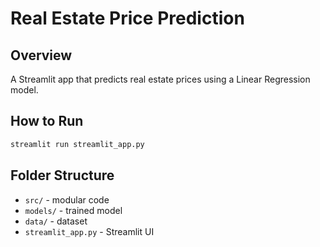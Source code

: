 # Real Estate Price Prediction

## Overview
A Streamlit app that predicts real estate prices using a Linear Regression model.

## How to Run

```bash
streamlit run streamlit_app.py
```

## Folder Structure

- `src/` - modular code
- `models/` - trained model
- `data/` - dataset
- `streamlit_app.py` - Streamlit UI
